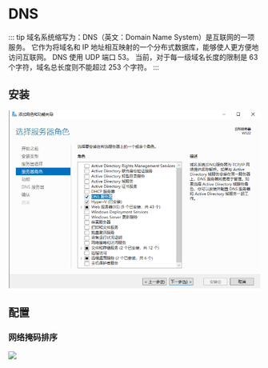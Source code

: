 # DNS

::: tip
域名系统缩写为：DNS（英文：Domain Name System）是互联网的一项服务。
它作为将域名和 IP 地址相互映射的一个分布式数据库，能够使人更方便地访问互联网。
DNS 使用 UDP 端口 53。
当前，对于每一级域名长度的限制是 63 个字符，域名总长度则不能超过 253 个字符。
:::

## 安装

![](./img/添加服务器角色.png)

## 配置

### 网络掩码排序

![](./img/网络掩码排序.png)

